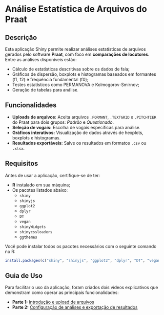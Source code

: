 # Análise Estatística de Arquivos do Praat

## Descrição
Esta aplicação Shiny permite realizar análises estatísticas de arquivos gerados pelo software **Praat**, com foco em **comparações de locutores**. Entre as análises disponíveis estão:
- Cálculo de estatísticas descritivas sobre os dados de fala;
- Gráficos de dispersão, boxplots e histogramas baseados em formantes (f1, f2) e frequência fundamental (f0);
- Testes estatísticos como PERMANOVA e Kolmogorov-Smirnov;
- Geração de tabelas para análise.

## Funcionalidades
- **Uploads de arquivos:** Aceita arquivos `.FORMANT`, `.TEXTGRID` e `.PITCHTIER` do Praat para dois grupos: *Padrão* e *Questionado*.
- **Seleção de vogais:** Escolha de vogais específicas para análise.
- **Gráficos interativos:** Visualização de dados através de hexplots, boxplots e histogramas.
- **Resultados exportáveis:** Salve os resultados em formatos `.csv` ou `.xlsx`.

## Requisitos
Antes de usar a aplicação, certifique-se de ter:
- **R** instalado em sua máquina;
- Os pacotes listados abaixo:
  - `shiny`
  - `shinyjs`
  - `ggplot2`
  - `dplyr`
  - `DT`
  - `vegan`
  - `shinyWidgets`
  - `shinycssloaders`
  - `ggthemes`

Você pode instalar todos os pacotes necessários com o seguinte comando no R:

```R
install.packages(c("shiny", "shinyjs", "ggplot2", "dplyr", "DT", "vegan", "shinyWidgets", "shinycssloaders", "ggthemes"))
```

## Guia de Uso
Para facilitar o uso da aplicação, foram criados dois vídeos explicativos que demonstram como operar as principais funcionalidades:
- **Parte 1:** [Introdução e upload de arquivos](https://youtu.be/ykZdsxOYN3Y)
- **Parte 2:** [Configuração de análises e exportação de resultados](https://youtu.be/sbpgxEptWVU)
